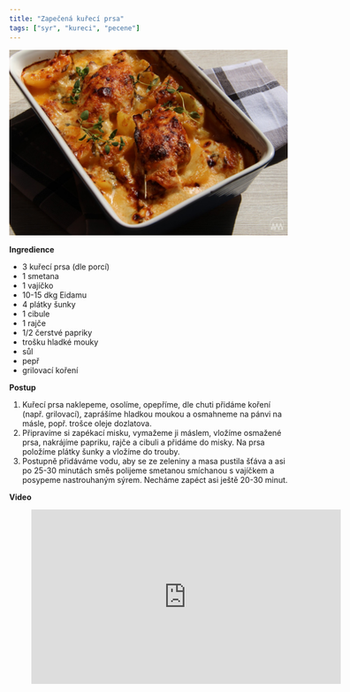 ```yaml
---
title: "Zapečená kuřecí prsa"
tags: ["syr", "kureci", "pecene"]
---
```


![Zapečená kuřecí prsa](./images/zapecenaKureciPrsa.jpg)

**Ingredience**

- 3 kuřecí prsa (dle porcí)
- 1 smetana
- 1 vajíčko
- 10-15 dkg Eidamu
- 4 plátky šunky
- 1 cibule
- 1 rajče
- 1/2 čerstvé papriky
- trošku hladké mouky
- sůl
- pepř
- grilovací koření

**Postup**

1. Kuřecí prsa naklepeme, osolíme, opepříme, dle chuti přidáme koření (např. grilovací), zaprášíme hladkou moukou a osmahneme na pánvi na másle, popř. trošce oleje dozlatova.
2. Připravíme si zapékací misku, vymažeme ji máslem, vložíme osmažené prsa, nakrájíme papriku, rajče a cibuli a přidáme do misky. Na prsa položíme plátky šunky a vložíme do trouby.
3. Postupně přidáváme vodu, aby se ze zeleniny a masa pustila šťáva a asi po 25-30 minutách směs polijeme smetanou smíchanou s vajíčkem a posypeme nastrouhaným sýrem. Necháme zapéct asi ještě 20-30 minut.

**Video**

<figure class="video_container">
 <iframe width="560" height="315" src="https://www.youtube.com/embed/3-bifgxG58w" frameborder="0" allow="accelerometer; autoplay; encrypted-media; gyroscope; picture-in-picture" allowfullscreen></iframe>
</figure>
